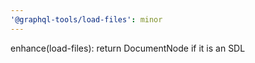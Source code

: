 ```yaml
---
'@graphql-tools/load-files': minor
---
```


enhance(load-files): return DocumentNode if it is an SDL
